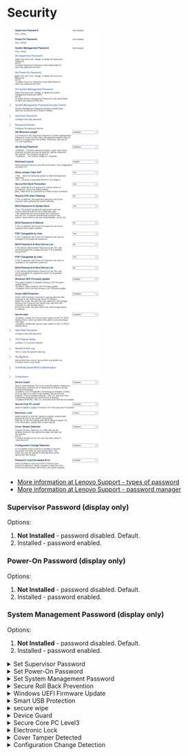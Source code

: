 # Security #

![](./img/thinkcenter_security.png)

 - [More information at Lenovo Support - types of password](https://support.lenovo.com/us/en/solutions/ht513634)
 - [More information at Lenovo Support - password manager](https://support.lenovo.com/us/en/solutions/ht103666-introduction-to-password-manager-thinkpad-thinkcentre-thinkstation)

### Supervisor Password (display only) ###

Options:

1.  **Not Installed** - password disabled. Default.
2.  Installed -  password enabled.

### Power-On Password (display only) ###

Options:

1. **Not Installed** - password disabled. Default.
2. Installed -  password enabled.

### System Management Password (display only) ###

Options:

1. **Not Installed** - password disabled. Default.
2. Installed -  password enabled.

<details><summary>Set Supervisor Password</summary>

Set, change, or delete the Supervisor Password.

?> To delete Supervisor Password, enter blank fields for each new password line item.

Enter and confirm new password.

</details>

<details><summary>Set Power-On Password</summary>

Set, change, or delete the Power-On Password.

?> To delete Power-On Password, enter blank fields for each new password line item.

Enter and confirm new password.

</details>

<details><summary>Set System Management Password</summary>

Set, change, or delete the System Management Password (SMP).

?> To delete System Management Password, enter blank fields for each new password line item.

Enter and confirm new password.

</details>

<details><summary>Secure Roll Back Prevention</summary>

Whether flashing BIOS to a previous or current version is prevented (NOT allowed).

Options:

1.  **Yes** - Flashing NOT allowed. Default.
1.  No - Flashing BIOS allowed.

| WMI Setting name | Values | SVP or SMP Req'd |
|:---|:---|:---|
| SecureRollBackPrevention | No, Yes |  |

</details>

<details><summary>Windows UEFI Firmware Update</summary>

Options:

1. **Enabled** - Default.
1. Disabled - BIOS will skip Windows UEFI firmware update.

| WMI Setting name | Values | SVP or SMP Req'd |
|:---|:---|:---|
| WindowsUEFIFirmwareUpdate | Disabled, Enabled |  |

</details>

<details><summary>Smart USB Protection</summary>

Block USB write access (copying data from computer to USB storage device) in Windows.

Options:

1.  **Disabled** - disables Smart USB Protection. Default.
1.  Read Only - The user can copy data from USB to computer, but not from computer to USB.
1.  NO Access - The user cannot use USB storage device in Windows.

| WMI Setting name | Values | SVP or SMP Req'd |
|:---|:---|:---|
| SmartUSBProtection | Disabled, Read Only, No Access |  |

</details>

<details><summary>secure wipe</summary>

Hide or display the `secure wipe` option on the F12 BIOS Startup Menu.

Options:

1.  **Disabled** - hides `secure wipe` option. Default.
2.  Enabled - shows `secure wipe` option.

| WMI Setting name | Values | SVP or SMP Req'd |
|:---|:---|:---|
| securewipe | | yes |

</details>


<details><summary>Device Guard</summary>

Device Guard protects against malware by restricting the device across several technologies.   

Options:

1.  **Disabled** - Ethernet, USB, CD, and other boot methods are enabled. Default.
1.  Enabled - CPU Virtualization Technology，IOMMU (Intel VT-d, AMD-Vi),  Secure boot, and TPM are enabled. Ethernet, USB, CD, and other boot methods are disabled. Only SATA devices are allowed.

| WMI Setting name | Values | SVP or SMP Req'd |
|:---|:---|:---|
| DeviceGuard | Disabled, Enabled | yes |

</details>

<details><summary>Secure Core PC Level3</summary>

Whether to support Windows 10/11 Secured-core PCs' Level3:

1.  **Disabled** - Default.
2.  Enabled.

 - [More information at Microsoft Docs](https://docs.microsoft.com/en-us/windows-hardware/design/device-experiences/oem-highly-secure)

</details>

<details><summary>Electronic Lock</summary>

Whether to lock the chassis to prevent unauthorized physical access to the system components.

?> Effective on the next startup after BIOS setting is saved.

Options:

1.  **Disabled** - Default.
2.  Enabled.

</details>

<details><summary>Cover Tamper Detected</summary>

Chassis Intrusion Detection is a utility that can tell whether someone has opened the case (intruded into the chassis).

Options:

1.  **Disabled** - Default.
1.  Enabled.

?> If chassis tamper occurs, you can only clear this error by entering setup.

| WMI Setting name | Values | SVP or SMP Req'd |
|:---|:---|:---|
| CoverTamperDetected | Disabled, Enabled | yes |

</details>

<details><summary>Configuration Change Detection</summary>

Options:

1.  **Disabled** - Default.
2.  Enabled. When a device is installed or removed, the system will notify the user during POST.

?> This notice can only be cleared by entering BIOS setup, saving and then exiting.

| WMI Setting name | Values | SVP or SMP Req'd |
|:---|:---|:---|
| ConfigurationChangeDetection | Disabled, Enabled | yes |

</details>
